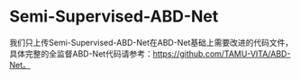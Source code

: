 # Semi-Supervised-ABD-Net
我们只上传Semi-Supervised-ABD-Net在ABD-Net基础上需要改进的代码文件，具体完整的全监督ABD-Net代码请参考：https://github.com/TAMU-VITA/ABD-Net。
